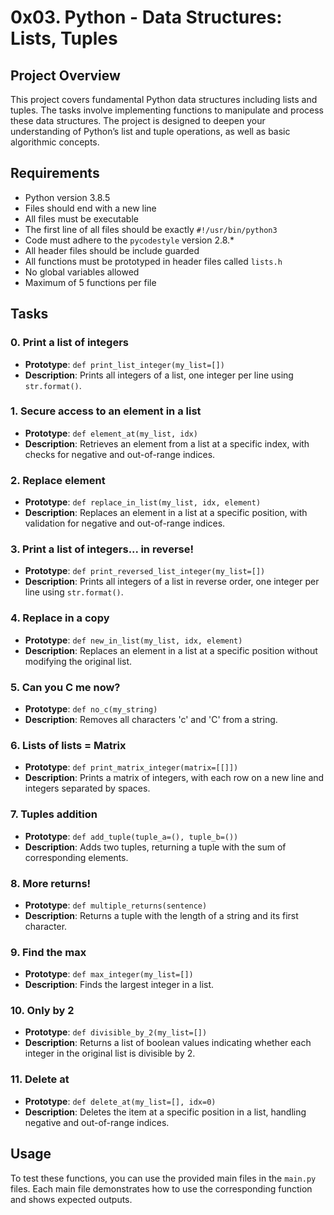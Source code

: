 # 0x03. Python - Data Structures: Lists, Tuples

## Project Overview

This project covers fundamental Python data structures including lists and tuples. The tasks involve implementing functions to manipulate and process these data structures. The project is designed to deepen your understanding of Python’s list and tuple operations, as well as basic algorithmic concepts.

## Requirements

- Python version 3.8.5
- Files should end with a new line
- All files must be executable
- The first line of all files should be exactly `#!/usr/bin/python3`
- Code must adhere to the `pycodestyle` version 2.8.*
- All header files should be include guarded
- All functions must be prototyped in header files called `lists.h`
- No global variables allowed
- Maximum of 5 functions per file

## Tasks

### 0. Print a list of integers
- **Prototype**: `def print_list_integer(my_list=[])`
- **Description**: Prints all integers of a list, one integer per line using `str.format()`.

### 1. Secure access to an element in a list
- **Prototype**: `def element_at(my_list, idx)`
- **Description**: Retrieves an element from a list at a specific index, with checks for negative and out-of-range indices.

### 2. Replace element
- **Prototype**: `def replace_in_list(my_list, idx, element)`
- **Description**: Replaces an element in a list at a specific position, with validation for negative and out-of-range indices.

### 3. Print a list of integers... in reverse!
- **Prototype**: `def print_reversed_list_integer(my_list=[])`
- **Description**: Prints all integers of a list in reverse order, one integer per line using `str.format()`.

### 4. Replace in a copy
- **Prototype**: `def new_in_list(my_list, idx, element)`
- **Description**: Replaces an element in a list at a specific position without modifying the original list.

### 5. Can you C me now?
- **Prototype**: `def no_c(my_string)`
- **Description**: Removes all characters 'c' and 'C' from a string.

### 6. Lists of lists = Matrix
- **Prototype**: `def print_matrix_integer(matrix=[[]])`
- **Description**: Prints a matrix of integers, with each row on a new line and integers separated by spaces.

### 7. Tuples addition
- **Prototype**: `def add_tuple(tuple_a=(), tuple_b=())`
- **Description**: Adds two tuples, returning a tuple with the sum of corresponding elements.

### 8. More returns!
- **Prototype**: `def multiple_returns(sentence)`
- **Description**: Returns a tuple with the length of a string and its first character.

### 9. Find the max
- **Prototype**: `def max_integer(my_list=[])`
- **Description**: Finds the largest integer in a list.

### 10. Only by 2
- **Prototype**: `def divisible_by_2(my_list=[])`
- **Description**: Returns a list of boolean values indicating whether each integer in the original list is divisible by 2.

### 11. Delete at
- **Prototype**: `def delete_at(my_list=[], idx=0)`
- **Description**: Deletes the item at a specific position in a list, handling negative and out-of-range indices.

## Usage

To test these functions, you can use the provided main files in the `main.py` files. Each main file demonstrates how to use the corresponding function and shows expected outputs.


